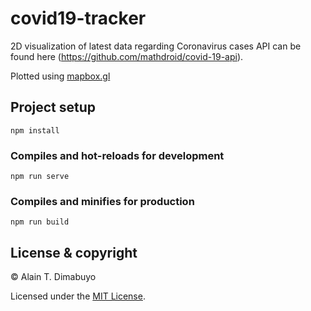 # covid19-tracker

2D visualization of latest data regarding Coronavirus cases
API can be found here (https://github.com/mathdroid/covid-19-api).

Plotted using [mapbox.gl](https://github.com/mapbox/mapbox-gl-js)

## Project setup

```
npm install
```

### Compiles and hot-reloads for development

```
npm run serve
```

### Compiles and minifies for production

```
npm run build
```



## License & copyright

© Alain T. Dimabuyo

Licensed under the [MIT License](LICENSE).

